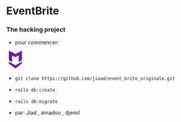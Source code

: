 # EventBrite

### The hacking project

- pour commencer:

![alt text](https://github.com/adam-p/markdown-here/raw/master/src/common/images/icon48.png "Logo Title Text 1")


- ```git clone https://github.com/jiaad/event_brite_originale.git ```
- ```rails db:create```
- ```rails db:migrate```





- par: Jiad , amadou , djemil
